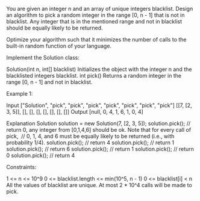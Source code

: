 
You are given an integer n and an array of unique integers blacklist. Design
an algorithm to pick a random integer in the range [0, n - 1] that is not in
blacklist. Any integer that is in the mentioned range and not in blacklist
should be equally likely to be returned.

Optimize your algorithm such that it minimizes the number of calls to the
built-in random function of your language.

Implement the Solution class:


Solution(int n, int[] blacklist) Initializes the object with the integer n
and the blacklisted integers blacklist.
int pick() Returns a random integer in the range [0, n - 1] and not in
blacklist.



Example 1:


Input
["Solution", "pick", "pick", "pick", "pick", "pick", "pick", "pick"]
[[7, [2, 3, 5]], [], [], [], [], [], [], []]
Output
[null, 0, 4, 1, 6, 1, 0, 4]

Explanation
Solution solution = new Solution(7, [2, 3, 5]);
solution.pick(); // return 0, any integer from [0,1,4,6] should be ok. Note
that for every call of pick,
⁠                // 0, 1, 4, and 6 must be equally likely to be returned
(i.e., with probability 1/4).
solution.pick(); // return 4
solution.pick(); // return 1
solution.pick(); // return 6
solution.pick(); // return 1
solution.pick(); // return 0
solution.pick(); // return 4



Constraints:


1 <= n <= 10^9
0 <= blacklist.length <= min(10^5, n - 1)
0 <= blacklist[i] < n
All the values of blacklist are unique.
At most 2 * 10^4 calls will be made to pick.




